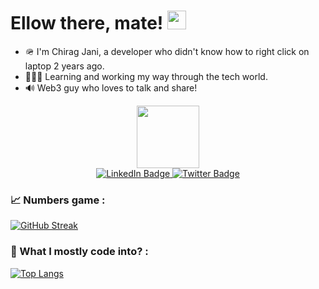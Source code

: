 <h1>
  Ellow there, mate!
  <img src="https://media.giphy.com/media/hvRJCLFzcasrR4ia7z/giphy.gif" width="30px"/>
</h1>

- 🪖 I'm Chirag Jani, a developer who didn't know how to right click on laptop 2 years ago.
- 🧑🏻‍💻 Learning and working my way through the tech world.
- 🔊 Web3 guy who loves to talk and share!

<div id="header" align="center">
  <img src="https://media.giphy.com/media/M9gbBd9nbDrOTu1Mqx/giphy.gif" width="100"/>
  <div id="badges">
  <a href="https://www.linkedin.com/in/chirag-jani/">
    <img src="https://img.shields.io/badge/LinkedIn-blue?style=for-the-badge&logo=linkedin&logoColor=white" alt="LinkedIn Badge"/>
  </a>
  <a href="https://twitter.com/chiragjani001">
    <img src="https://img.shields.io/badge/Twitter-blue?style=for-the-badge&logo=twitter&logoColor=white" alt="Twitter Badge"/>
  </a>
  <div><img src="https://komarev.com/ghpvc/?username=zartaj0&style=flat-square&color=blue" alt=""/>
  </div>

</div>
</div>

### :chart_with_upwards_trend: Numbers game :
[![GitHub Streak](http://github-readme-streak-stats.herokuapp.com?user=Chirag-Jani&theme=dark&background=000000)](https://git.io/streak-stats)

### :thinking: What I mostly code into? :
[![Top Langs](https://github-readme-stats.vercel.app/api/top-langs/?username=Chirag-Jani&layout=compact&theme=vision-friendly-dark)](https://github.com/Chirag-Jani/github-readme-stats)
